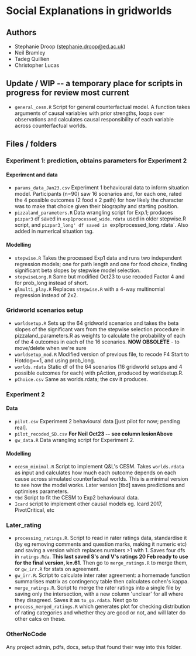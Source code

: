 # Social Explanations in gridworlds

## Authors

- Stephanie Droop (stephanie.droop@ed.ac.uk)
- Neil Bramley
- Tadeg Quillien
- Christopher Lucas

## Update / WIP -- a temporary place for scripts in progress for review **most current**

- `general_cesm.R` Script for general counterfactual model. A function takes arguments of causal variables with prior strengths, loops over observations and calculates causal responsibility of each variable across counterfactual worlds.

## Files / folders

### Experiment 1: prediction, obtains parameters for Experiment 2

#### Experiment and data

- `params_data_Jan23.csv` Experiment 1 behavioural data to inform situation model. Participants (n=90) saw 16 scenarios and, for each one, rated the 4 possible outcomes (2 food x 2 path) for how likely the character was to make that choice given their biography and starting position.
- `pizzaland_parameters.R` Data wrangling script for Exp.1; produces `pizpar3` df saved in `exp1processed_wide.rdata` used in older stepwise.R script, and `pizpar3_long' df saved in `exp1processed_long.rdata`. Also added in numerical situation tag.

#### Modelling

- `stepwise.R` Takes the processed Exp1 data and runs two independent regression models; one for path length and one for food choice, finding significant beta slopes by stepwise model selection.
- `stepwiseLong.R` Same but modified Oct23 to use recoded Factor 4 and for prob_long instead of short.
- `glmulti_play.R` Replaces `stepwise.R` with a 4-way multinomial regression instead of 2x2.

### Gridworld scenarios setup

- `worldsetup.R` Sets up the 64 gridworld scenarios and takes the beta slopes of the significant vars from the stepwise selection procedure in pizzaland_parameters.R as weights to calculate the probability of each of the 4 outcomes in each of the 16 scenarios. **NOW OBSOLETE** - to move/delete when we're sure
- `worldsetup_mod.R` Modified version of previous file, to recode F4 Start to Hotdog==1, and using prob_long.
- `worlds.rdata` Static df of the 64 scenarios (16 gridworld setups and 4 possible outcomes for each) with pAction, produced by worldsetup.R.
- `pChoice.csv` Same as worlds.rdata; the csv it produces.

### Experiment 2

#### Data

- `pilot.csv` Experiment 2 behavioural data [just pilot for now; pending real].
- `pilot_recoded_SD.csv` **For Neil Oct23 -- see column lesionAbove**
- `gw_data.R` Data wrangling script for Experiment 2.

#### Modelling

- `ecesm_minimal.R` Script to implement Q&L's CESM. Takes `worlds.rdata` as input and calculates how much each outcome depends on each cause across simulated counterfactual worlds. This is a minimal version to see how the model works. Later version [tbd] saves predictions and optimises parameters.
- `tbd` Script to fit the CESM to Exp2 behavioural data.
- `Icard` script to implement other causal models eg. Icard 2017, PivotCritical, etc

### Later_rating

- `processing_ratings.R`. Script to read in rater ratings data, standardise it (by eg removing comments and question marks, making it numeric etc) and saving a version which replaces numbers >1 with 1. Saves four dfs in `ratings.Rda`. **This last saved S's and V's ratings 20 Feb ready to use for the final version, k=.61**. Then go to `merge_ratings.R` to merge them, or `gw_irr.R` for stats on agreement.
- `gw_irr.R`. Script to calculate inter rater agreement: a homemade function summarises matrix as contingency table then calculates cohen's kappa.
- `merge_ratings.R`. Script to merge the rater ratings into a single file by saving only the intersection, with a new column 'unclear' for all where they disagreed. Saves it as `to_go.rdata`. Next go to
- `process_merged_ratings.R` which generates plot for checking distribution of rating categories and whether they are good or not, and will later do other calcs on these.

### OtherNoCode

Any project admin, pdfs, docs, setup that found their way into this folder.
